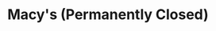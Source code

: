 ---
title: "Macy's (Permanently Closed)"
url: /gaithersburg/macys-permanently-closed/
shop: department store
---